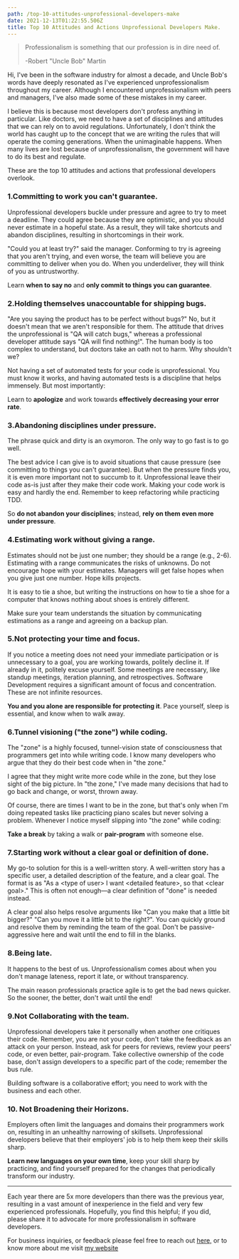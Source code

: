 ```yaml
---
path: /top-10-attitudes-unprofessional-developers-make
date: 2021-12-13T01:22:55.506Z
title: Top 10 Attitudes and Actions Unprofessional Developers Make. 
---
```


> Professionalism is something that our profession is in dire need of.
>
> -Robert "Uncle Bob" Martin

Hi, I've been in the software industry for almost a decade, and Uncle Bob's words have deeply resonated as I've experienced unprofessionalism throughout my career. Although I encountered unprofessionalism with peers and managers, I've also made some of these mistakes in my career. 

I believe this is because most developers don't profess anything in particular. Like doctors, we need to have a set of disciplines and attitudes that we can rely on to avoid regulations. Unfortunately, I don't think the world has caught up to the concept that we are writing the rules that will operate the coming generations. When the unimaginable happens. When many lives are lost because of unprofessionalism, the government will have to do its best and regulate. 

These are the top 10 attitudes and actions that professional developers overlook.

### 1.Committing to work you can't guarantee.

Unprofessional developers buckle under pressure and agree to try to meet a deadline. 
They could agree because they are optimistic, and you should never estimate in a hopeful state. 
As a result, they will take shortcuts and abandon disciplines, resulting in shortcomings in their work.

"Could you at least try?" said the manager. Conforming to try is agreeing that you aren't trying,
and even worse, the team will believe you are committing to deliver when you do.
When you underdeliver, they will think of you as untrustworthy.

Learn **when to say no** and **only commit to things you can guarantee**. 

### 2.Holding themselves unaccountable for shipping bugs.

"Are you saying the product has to be perfect without bugs?"
No, but it doesn't mean that we aren't responsible for them. The attitude that drives the unprofessional is "QA will
catch bugs," whereas a professional developer attitude says "QA will find nothing!". 
The human body is too complex to understand, but doctors take an oath not to harm. Why shouldn't we?  

Not having a set of automated tests for your code is unprofessional. You must know it works, and having automated tests
is a discipline that helps immensely. But most importantly:

Learn to **apologize** and work towards **effectively decreasing your error rate**. 

### 3.Abandoning disciplines under pressure. 

The phrase quick and dirty is an oxymoron.  The only way to go fast is to go well.

The best advice I can give is to avoid situations that cause pressure (see committing to things you can't guarantee).
But when the pressure finds you, it is even more important not to succumb to it.  Unprofessional leave their code as-is 
just after they make their code work. Making your code work is easy and hardly the end. Remember to keep refactoring 
while practicing TDD.

So **do not abandon your disciplines**; instead, **rely on them even more under pressure**.

### 4.Estimating work without giving a range.

Estimates should not be just one number; they should be a range (e.g., 2-6). Estimating with a range communicates the 
risks of unknowns. Do not encourage hope with your estimates. Managers will get false hopes when you give just one number.
Hope kills projects. 

It is easy to tie a shoe, but writing the instructions on how to tie a shoe for a computer that knows nothing about shoes
is entirely different.

Make sure your team understands the situation by communicating estimations as a range and agreeing on a backup plan. 

### 5.Not protecting your time and focus.

If you notice a meeting does not need your immediate participation or is unnecessary to a goal, you are working towards, 
politely decline it. If already in it, politely excuse yourself. Some meetings are necessary, like standup meetings,
iteration planning, and retrospectives. Software Development requires a significant amount of focus and concentration.
These are not infinite resources.

**You and you alone are responsible for protecting it**. Pace yourself, sleep is essential, and know when to walk away.



### 6.Tunnel visioning ("the zone") while coding.

The "zone" is a highly focused, tunnel-vision state of consciousness that programmers get into while writing code.
I know many developers who argue that they do their best code when in "the zone."  

I agree that they might write more code while in the zone, but they lose sight of the big picture.  In "the zone," I've
made many decisions that had to go back and change, or worst, thrown away. 

Of course, there are times I want to be in the zone, but that's only when I'm doing repeated tasks like practicing piano
scales but never solving a problem. Whenever I notice myself slipping into "the zone" while coding:

**Take a break** by taking a walk or **pair-program** with someone else. 

### 7.Starting work without a clear goal or definition of done.

My go-to solution for this is a well-written story. A well-written story has a specific user, a detailed description of
the feature, and a clear goal. The format is as "As a \<type of user\> I want \<detailed feature\>, so that \<clear goal\>." 
This is often not enough—a clear definition of "done" is needed instead. 

A clear goal also helps resolve arguments like "Can you make that a little bit bigger?" 
"Can you move it a little bit to the right?". You can quickly ground and resolve them by reminding the team of the goal.
Don't be passive-aggressive here and wait until the end to fill in the blanks.

### 8.Being late.

It happens to the best of us. Unprofessionalism comes about when you don't manage lateness, report it late, or without
transparency. 

The main reason professionals practice agile is to get the bad news quicker. So the sooner, the better, don't wait until the end! 

### 9.Not Collaborating with the team.

Unprofessional developers take it personally when another one critiques their code. Remember, you are not your code, 
don't take the feedback as an attack on your person. Instead, ask for peers for reviews, review your peers' code, or 
even better, pair-program. Take collective ownership of the code base, don't assign developers to a specific part of the
code; remember the bus rule.

Building software is a collaborative effort; you need to work with the business and each other.

### 10. Not Broadening their Horizons.

Employers often limit the languages and domains their programmers work on, resulting in an unhealthy narrowing of skillsets.
Unprofessional developers believe that their employers' job is to help them keep their skills sharp. 

**Learn new languages on your own time**, keep your skill sharp by practicing, and find yourself prepared for the changes
that periodically transform our industry.

_______

Each year there are 5x more developers than there was the previous year, resulting in a vast amount of inexperience in the field and very few experienced professionals. Hopefully, you find this helpful; if you did, please share it to advocate for more professionalism in software developers.

For business inquiries, or feedback please feel free to reach out [here,](https://me836593.typeform.com/to/rc98w6WM) or to know more about me visit [my website](https://www.edgardocarreras.com)

